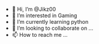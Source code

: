 - 👋 Hi, I’m @Jikz00
- 👀 I’m interested in Gaming
- 🌱 I’m currently learning python
- 💞️ I’m looking to collaborate on ...
- 📫 How to reach me ...

<!---
Jikz00/Jikz00 is a ✨ special ✨ repository because its `README.md` (this file) appears on your GitHub profile.
You can click the Preview link to take a look at your changes.
--->
